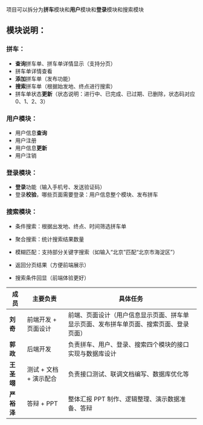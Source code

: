 项目可以拆分为**拼车**模块和**用户**模块和**登录**模块和搜索模块

## 模块说明：

### 拼车：

- **查询**拼车单、拼车单详情显示（支持分页）
- 拼车单详情查看
- **添加**拼车单（发布功能）
- **搜索**拼车单（根据始发地、终点进行搜索）
- 拼车单状态**更新**（状态说明：进行中、已完成、已过期、已删除，状态码对应0、1、2、3）

### 用户模块：

- 用户信息**查询**
- 用户注册
- 用户信息**更新**
- 用户注销

### 登录模块：

- **登录**功能（输入手机号、发送验证码）
- 登录**校验**，哪些页面需要登录：用户信息整个模块、发布拼车

### 搜索模块：

- 条件搜索：根据出发地、终点、时间筛选拼车单
- 聚合搜索：统计搜索结果数量
- 模糊匹配：支持部分关键字搜索（如输入“北京”匹配“北京市海淀区”）

- 返回分页结果（方便前端展示）
- 搜索条件回显（前端体验更好）

| 成员       | 主要负责               | 具体任务                                                     |
| ---------- | ---------------------- | ------------------------------------------------------------ |
| **刘奇**   | 前端开发 + 页面设计    | 前端、页面设计（用户信息显示页面、拼车单显示页面、发布拼车单页面、搜索页面、登录页面） |
| **郭政**   | 后端开发               | 负责拼车、用户、登录、搜索四个模块的接口实现与数据库设计     |
| **王圣翊** | 测试 + 文档 + 演示配合 | 负责接口测试、联调文档编写、数据库优化等                     |
| **严裕泽** | 答辩 + PPT             | 整体汇报 PPT 制作、逻辑整理、演示数据准备、答辩              |

